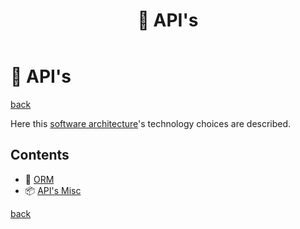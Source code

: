 ﻿---
title: "🎁 API's"
---

🎁 API's
========

[back](..)

Here this [software architecture](..\index.md)'s technology choices are described.


Contents
--------

- 📀 [ORM](misc.md)
- 📦 [API's Misc](misc.md)

[back](..)
